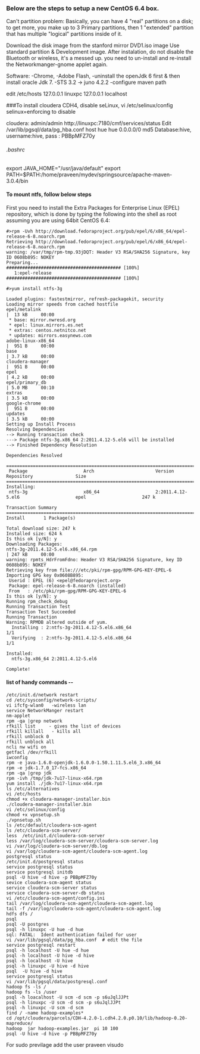  
### Below are the steps to setup a new CentOS 6.4 box.

Can't partition problem:
Basically, you can have 4 "real" partitions on a disk; to get more, you make up to 3 Primary partitions, 
then 1 "extended" partition that has multiple "logical" partitions inside of it.

Download the disk image from the stanford mirror DVD1.iso image
Use standard partition & Development image.
After instalation, do not disable the Bluetooth or wireless, it's a messed up. you need to un-install and 
re-install the Networkmanger-gnome applet again.

Software:
-Chrome,
-Adobe Flash,
-uninstall the openJdk 6 first & then install oracle Jdk 7.
-STS 3.2 -> juno 4.2.2
 -configure maven path

edit /etc/hosts
 127.0.0.1 linuxpc
 127.0.0.1 localhost

###To install cloudera CDH4, 
  disable seLinux,
   vi /etc/selinux/config
   selinux=enforcing to disable
   
   cloudera: admin/admin
   http://linuxpc:7180/cmf/services/status
   Edit /var/lib/pgsql/data/pg_hba.conf
     host hue hue 0.0.0.0/0 md5
   Database:hive, 
   username:hive,
   pass : PBBpMFZ70y


###### .bashrc
export JAVA_HOME="/usr/java/default"
export PATH=$PATH:/home/praveen/mydev/springsource/apache-maven-3.0.4/bin

#### To mount ntfs, follow below steps
First you need to install the Extra Packages for Enterprise Linux (EPEL) repository, 
which is done by typing the following into the shell as root assuming you are using 64bit CentOS 6.4:

    #>rpm -Uvh http://download.fedoraproject.org/pub/epel/6/x86_64/epel-release-6-8.noarch.rpm  
    Retrieving http://download.fedoraproject.org/pub/epel/6/x86_64/epel-release-6-8.noarch.rpm
    warning: /var/tmp/rpm-tmp.93jDQT: Header V3 RSA/SHA256 Signature, key ID 0608b895: NOKEY
    Preparing...                ########################################### [100%]
       1:epel-release           ########################################### [100%]

    #>yum install ntfs-3g

    Loaded plugins: fastestmirror, refresh-packagekit, security
    Loading mirror speeds from cached hostfile
    epel/metalink                                                                                         |  13 kB     00:00     
     * base: mirror.nwresd.org
     * epel: linux.mirrors.es.net
     * extras: centos.netnitco.net
     * updates: mirrors.easynews.com
    adobe-linux-x86_64                                                                                    |  951 B     00:00     
    base                                                                                                  | 3.7 kB     00:00     
    cloudera-manager                                                                                      |  951 B     00:00     
    epel                                                                                                  | 4.2 kB     00:00     
    epel/primary_db                                                                                       | 5.0 MB     00:10     
    extras                                                                                                | 3.5 kB     00:00     
    google-chrome                                                                                         |  951 B     00:00     
    updates                                                                                               | 3.5 kB     00:00     
    Setting up Install Process
    Resolving Dependencies
    --> Running transaction check
    ---> Package ntfs-3g.x86_64 2:2011.4.12-5.el6 will be installed
    --> Finished Dependency Resolution
    
    Dependencies Resolved
    
    =============================================================================================================================
     Package                     Arch                       Version                               Repository                Size
    =============================================================================================================================
    Installing:
     ntfs-3g                     x86_64                     2:2011.4.12-5.el6                     epel                     247 k
    
    Transaction Summary
    =============================================================================================================================
    Install       1 Package(s)
    
    Total download size: 247 k
    Installed size: 624 k
    Is this ok [y/N]: y
    Downloading Packages:
    ntfs-3g-2011.4.12-5.el6.x86_64.rpm                                                                    | 247 kB     00:00     
    warning: rpmts_HdrFromFdno: Header V3 RSA/SHA256 Signature, key ID 0608b895: NOKEY
    Retrieving key from file:///etc/pki/rpm-gpg/RPM-GPG-KEY-EPEL-6
    Importing GPG key 0x0608B895:
     Userid : EPEL (6) <epel@fedoraproject.org>
     Package: epel-release-6-8.noarch (installed)
     From   : /etc/pki/rpm-gpg/RPM-GPG-KEY-EPEL-6
    Is this ok [y/N]: y
    Running rpm_check_debug
    Running Transaction Test
    Transaction Test Succeeded
    Running Transaction
    Warning: RPMDB altered outside of yum.
      Installing : 2:ntfs-3g-2011.4.12-5.el6.x86_64                                                                          1/1 
      Verifying  : 2:ntfs-3g-2011.4.12-5.el6.x86_64                                                                          1/1 
    
    Installed:
      ntfs-3g.x86_64 2:2011.4.12-5.el6                                                                                           
    
    Complete!



#### list of handy commands --

    /etc/init.d/network restart
    cd /etc/sysconfig/network-scripts/
    vi ifcfg-wlan0   -wireless lan   
    service NetworkManger restart
    nm-applet
    rpm -qa |grep network
    rfkill list     - gives the list of devices
    rfkill killall   - kills all
    rfkill unblock 0  
    rfkill unblock all
    ncli nw wifi on
    getfacl /dev/rfkill
    iwconfig
    rpm -e java-1.6.0-openjdk-1.6.0.0-1.50.1.11.5.el6_3.x86_64
    rpm -e jdk-1.7.0_17-fcs.x86_64
    rpm -qa |grep jdk
    rpm -ivh /tmp/jdk-7u17-linux-x64.rpm
    yum install ./jdk-7u17-linux-x64.rpm
    ls /etc/alternatives
    vi /etc/hosts
    chmod +x cloudera-manager-installer.bin
    ./cloudera-manager-installer.bin 
    vi /etc/selinux/config 
    chmod +x vpnsetup.sh 
    ./vpnsetup.sh 
    ls /etc/default/cloudera-scm-agent 
    ls /etc/cloudera-scm-server/
    less  /etc/init.d/cloudera-scm-server
    less /var/log/cloudera-scm-server/cloudera-scm-server.log 
    vi /var/log/cloudera-scm-server/db.log 
    vi /var/log/cloudera-scm-agent/cloudera-scm-agent.log
    postgresql status
    /etc/init.d/postgresql status
    service postgresql status
    service postgresql initdb
    psql -U hive -d hive -p PBBpMFZ70y
    sevice cloudera-scm-agent status
    service cloudera-scm-server status
    service cloudera-scm-server-db status
    vi /etc/cloudera-scm-agent/config.ini 
    tail /var/log/cloudera-scm-agent/cloudera-scm-agent.log
    tail -f /var/log/cloudera-scm-agent/cloudera-scm-agent.log
    hdfs dfs /
    psql
    psql -U postgres
    psql -h linuxpc -U hue -d hue
    sql: FATAL:  Ident authentication failed for user
    vi /var/lib/pgsql/data/pg_hba.conf  # edit the file
    service postgresql restart
    psql -h localhost -U hue -d hue
    psql -h localhost -U hive -d hive
    psql -h localhost -U hive 
    psql -h linuxpc -U hive -d hive
    psql  -U hive -d hive
    service postgresql status
    vi /var/lib/pgsql/data/postgresql.conf 
    hadoop fs -ls /
    hadoop fs -ls /user
    psql -h loacalhost -U scm -d scm -p s6uJqlJJPt
    psql -h linuxpc -U scm -d scm -p s6uJqlJJPt
    psql -h linuxpc -U scm -d scm
    find / -name hadoop-examples*
    cd /opt/cloudera/parcels/CDH-4.2.0-1.cdh4.2.0.p0.10/lib/hadoop-0.20-mapreduce/
    hadoop  jar hadoop-examples.jar  pi 10 100
    psql -U hive -d hive -p PBBpMFZ70y
    

For sudo previlage add the user praveen
 visudo


